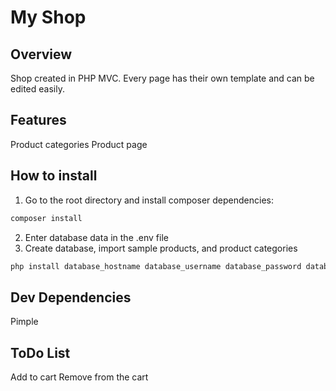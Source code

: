 # My Shop

## Overview

Shop created in PHP MVC. Every page has their own template and can be edited easily.



## Features

Product categories
Product page



## How to install

1. Go to the root directory and install composer dependencies:
```bash
composer install
```
2. Enter database data in the .env file
3. Create database, import sample products, and product categories
```bash
php install database_hostname database_username database_password database_name
```



## Dev Dependencies

Pimple



## ToDo List

Add to cart
Remove from the cart